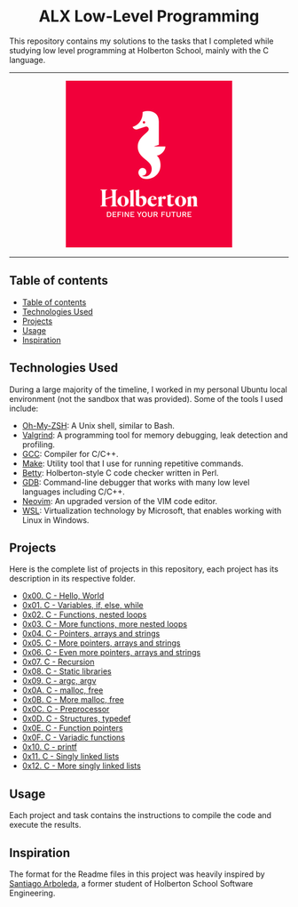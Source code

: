 <h1 align="center">ALX Low-Level Programming</h1>
This repository contains my solutions to the tasks that I completed while studying low level programming at Holberton School, mainly with the C language.

---

<p align="center">
<a target="_blank" href="https://www.holbertonschool.com/"><img src="https://github.com/Cofucan/alx-low_level_programming/blob/main/holby.jpg?raw=true"></a>
</p>

---

## Table of contents

- [Table of contents](#table-of-contents)
- [Technologies Used](#technologies-used)
- [Projects](#projects)
- [Usage](#usage)
- [Inspiration](#inspiration)

## Technologies Used

During a large majority of the timeline, I worked in my personal Ubuntu local environment (not the sandbox that was provided). Some of the tools I used include:

- [Oh-My-ZSH](https://ohmyz.sh/): A Unix shell, similar to Bash.
- [Valgrind](https://valgrind.org/): A programming tool for memory debugging, leak detection and profiling.
- [GCC](https://gcc.gnu.org/): Compiler for C/C++.
- [Make](https://www.gnu.org/software/make/manual/make.html): Utility tool that I use for running repetitive commands.
- [Betty](https://github.com/holbertonschool/Betty): Holberton-style C code checker written in Perl.
- [GDB](https://www.sourceware.org/gdb/): Command-line debugger that works with many low level languages including C/C++.
- [Neovim](https://neovim.io/): An upgraded version of the VIM code editor.
- [WSL](https://learn.microsoft.com/en-us/windows/wsl/install): Virtualization technology by Microsoft, that enables working with Linux in Windows.

## Projects

Here is the complete list of projects in this repository, each project has its description in its respective folder.

- [0x00. C - Hello, World](./0x00-hello_world)
- [0x01. C - Variables, if, else, while](./0x01-variables_if_else_while)
- [0x02. C - Functions, nested loops](./0x02-functions_nested_loops)
- [0x03. C - More functions, more nested loops](./0x03-more_functions_nested_loops)
- [0x04. C - Pointers, arrays and strings](./0x04-pointers_arrays_strings)
- [0x05. C - More pointers, arrays and strings](./0x05-pointers_arrays_strings)
- [0x06. C - Even more pointers, arrays and strings](./0x06-pointers_arrays_strings)
- [0x07. C - Recursion](./0x07-recursion)
- [0x08. C - Static libraries](./0x08-static_libraries)
- [0x09. C - argc, argv](./0x09-argc_argv)
- [0x0A. C - malloc, free](./0x0A-malloc_free)
- [0x0B. C - More malloc, free](./0x0B-more_malloc_free)
- [0x0C. C - Preprocessor](./0x0C-preprocessor)
- [0x0D. C - Structures, typedef](./0x0D-structures_typedef)
- [0x0E. C - Function pointers](./0x0E-function_pointers)
- [0x0F. C - Variadic functions](./0x0F-variadic_functions)
- [0x10. C - printf](https://github.com/Cofucan/printf/tree/main)
- [0x11. C - Singly linked lists](./0x11-singly_linked_lists)
- [0x12. C - More singly linked lists](./0x12-more_singly_linked_lists)

## Usage

Each project and task contains the instructions to compile the code and execute the results.

## Inspiration

The format for the Readme files in this project was heavily inspired by [Santiago Arboleda](https://github.com/monoprosito), a former student of Holberton School Software Engineering.
